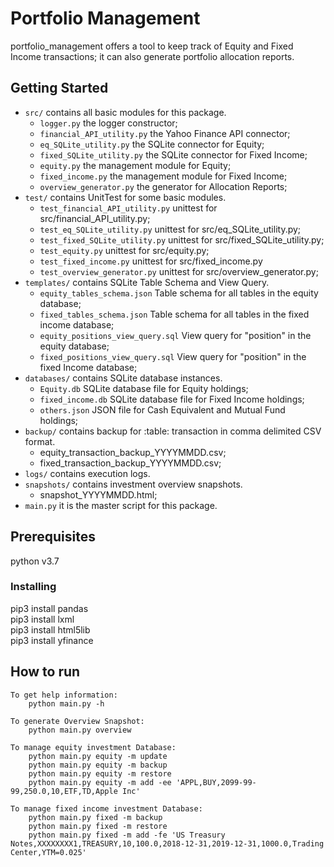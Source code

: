 # Portfolio Management

portfolio_management offers a tool to keep track of Equity and Fixed Income transactions; it can also generate portfolio allocation reports.

## Getting Started

* `src/` contains all basic modules for this package.
    * `logger.py` the logger constructor;
    * `financial_API_utility.py` the Yahoo Finance API connector;
    * `eq_SQLite_utility.py` the SQLite connector for Equity;
    * `fixed_SQLite_utility.py`  the SQLite connector for Fixed Income;
    * `equity.py` the management module for Equity;
    * `fixed_income.py` the management module for Fixed Income;
    * `overview_generator.py` the generator for Allocation Reports;
* `test/` contains UnitTest for some basic modules.
    * `test_financial_API_utility.py` unittest for src/financial_API_utility.py;
    * `test_eq_SQLite_utility.py` unittest for src/eq_SQLite_utility.py;
    * `test_fixed_SQLite_utility.py` unittest for src/fixed_SQLite_utility.py;
    * `test_equity.py` unittest for src/equity.py;
    * `test_fixed_income.py` unittest for src/fixed_income.py
    * `test_overview_generator.py` unittest for src/overview_generator.py;
* `templates/` contains SQLite Table Schema and View Query.
    * `equity_tables_schema.json` Table schema for all tables in the equity database;
    * `fixed_tables_schema.json` Table schema for all tables in the fixed income database;
    * `equity_positions_view_query.sql` View query for "position" in the equity database; 
    * `fixed_positions_view_query.sql` View query for "position" in the fixed Income database;
* `databases/` contains SQLite database instances.
    * `Equity.db` SQLite database file for Equity holdings;
    * `fixed_income.db` SQLite database file for Fixed Income holdings;
    * `others.json` JSON file for Cash Equivalent and Mutual Fund holdings;
* `backup/` contains backup for :table: transaction in comma delimited CSV format.
    * equity_transaction_backup_YYYYMMDD.csv;
    * fixed_transaction_backup_YYYYMMDD.csv;
* `logs/` contains execution logs.
* `snapshots/` contains investment overview snapshots.
    * snapshot_YYYYMMDD.html;
* `main.py` it is the master script for this package.

## Prerequisites

python v3.7

### Installing

pip3 install pandas  
pip3 install lxml  
pip3 install html5lib  
pip3 install yfinance

## How to run

    To get help information:
        python main.py -h

    To generate Overview Snapshot:
        python main.py overview

    To manage equity investment Database:
        python main.py equity -m update
        python main.py equity -m backup
        python main.py equity -m restore
        python main.py equity -m add -ee 'APPL,BUY,2099-99-99,250.0,10,ETF,TD,Apple Inc'

    To manage fixed income investment Database:
        python main.py fixed -m backup
        python main.py fixed -m restore
        python main.py fixed -m add -fe 'US Treasury Notes,XXXXXXXX1,TREASURY,10,100.0,2018-12-31,2019-12-31,1000.0,Trading Center,YTM=0.025'
     